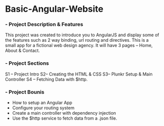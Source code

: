 # Basic-Angular-Website

### - Project Description & Features
This project was created to introduce you to AngularJS and display some of the features such as 2 way binding, url routing and directives.
This is a small app for a fictional web design agency. It will have 3 pages – Home, About & Contact.

### - Project Sections
S1 – Project Intro
S2– Creating the HTML & CSS
S3– Plunkr Setup & Main Controller
S4 – Fetching Data with $http.

### - Project Bounis
- How to setup an Angular App
- Configure your routing system
- Create a main controller with dependency injection
- Use the $http service to fetch data from a .json file.
